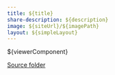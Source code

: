 ```yaml
---
title: ${title}
share-description: ${description}
image: ${siteUrl}/${imagePath}
layout: ${simpleLayout}
---
```


  ${viewerComponent}

[Source folder](<${assetsUrl}>)
